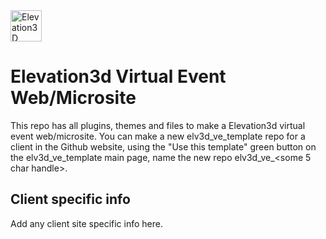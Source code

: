 <img alt="Elevation3D" src="https://github.com/elevation3d/elv3d_docs/raw/master/elevation3dlogo_hz.png" height="50"/>

# Elevation3d Virtual Event Web/Microsite

This repo has all plugins, themes and files to make a Elevation3d virtual event web/microsite. You can make a new elv3d_ve_template repo for a client in the Github website, using the "Use this template" green button on the elv3d_ve_template main page, name the new repo elv3d_ve_<some 5 char handle>.

## Client specific info

Add any client site specific info here.

